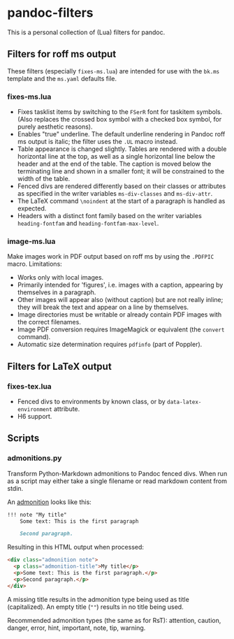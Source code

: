 # pandoc-filters

This is a personal collection of (Lua) filters for pandoc.

## Filters for roff ms output

These filters (especially `fixes-ms.lua`) are intended for use with the `bk.ms` template and the `ms.yaml` defaults file.

### fixes-ms.lua

- Fixes tasklist items by switching to the `FSerR` font for taskitem symbols. (Also replaces the crossed box symbol with a checked box symbol, for purely aesthetic reasons).
- Enables "true" underline. The default underline rendering in Pandoc roff ms output is italic; the filter uses the `.UL` macro instead.
- Table appearance is changed slightly. Tables are rendered with a double horizontal line at the top, as well as a single horizontal line below the header and at the end of the table. The caption is moved below the terminating line and shown in a smaller font; it will be constrained to the width of the table.
- Fenced divs are rendered differently based on their classes or attributes as specified in the writer variables `ms-div-classes` and `ms-div-attr`.
- The LaTeX command `\noindent` at the start of a paragraph is handled as expected.
- Headers with a distinct font family based on the writer variables `heading-fontfam` and `heading-fontfam-max-level`.

### image-ms.lua

Make images work in PDF output based on roff ms by using the `.PDFPIC` macro.  Limitations:

-  Works only with local images.
-  Primarily intended for 'figures', i.e. images with a caption, appearing by themselves in a paragraph.
-  Other images will appear also (without caption) but are not really inline; they will break the text and appear on a line by themselves.
-  Image directories must be writable or already contain PDF images with the correct filenames.
-  Image PDF conversion requires ImageMagick or equivalent (the `convert` command).
-  Automatic size determination requires `pdfinfo` (part of Poppler).

## Filters for LaTeX output

### fixes-tex.lua

- Fenced divs to environments by known class, or by `data-latex-environment` attribute.
- H6 support.

## Scripts

### admonitions.py

Transform Python-Markdown admonitions to Pandoc fenced divs. When run as a
script may either take a single filename or read markdown content from stdin.

An [admonition](https://python-markdown.github.io/extensions/admonition/) looks
like this:

```markdown
!!! note "My title"
    Some text: This is the first paragraph

    Second paragraph.
```

Resulting in this HTML output when processed:

```html
<div class="admonition note">
  <p class="admonition-title">My title</p>
  <p>Some text: This is the first paragraph.</p>
  <p>Second paragraph.</p>
</div>
```

A missing title results in the admonition type being used as title (capitalized).
An empty title (`""`) results in no title being used.

Recommended admonition types (the same as for RsT): attention, caution, danger,
error, hint, important, note, tip, warning.
